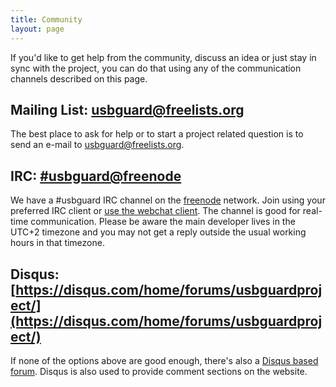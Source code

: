 ```yaml
---
title: Community
layout: page
---
```


If you'd like to get help from the community, discuss an idea or just stay in sync with the project, you can do that using any of the communication channels described on this page.

## Mailing List: [usbguard@freelists.org](mailto:usbguard@freelists.org)

The best place to ask for help or to start a project related question is to send an e-mail to [usbguard@freelists.org](mailto:usbguard@freelists.org).

## IRC: [#usbguard@freenode](https://webchat.freenode.net/?channels=#usbguard)

We have a #usbguard IRC channel on the [freenode](https://www.freenode.org) network. Join using your preferred IRC client or [use the webchat client](https://webchat.freenode.net/?channels=#usbguard). The channel is good for real-time communication. Please be aware the main developer lives in the UTC+2 timezone and you may not get a reply outside the usual working hours in that timezone.

## Disqus: [https://disqus.com/home/forums/usbguardproject/](https://disqus.com/home/forums/usbguardproject/)

If none of the options above are good enough, there's also a [Disqus based forum](https://disqus.com/home/forums/usbguardproject/). Disqus is also used to provide comment sections on the website.
